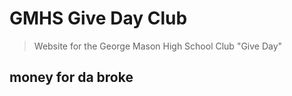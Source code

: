# GMHS Give Day Club

> Website for the George Mason High School Club "Give Day"

## money for da broke
